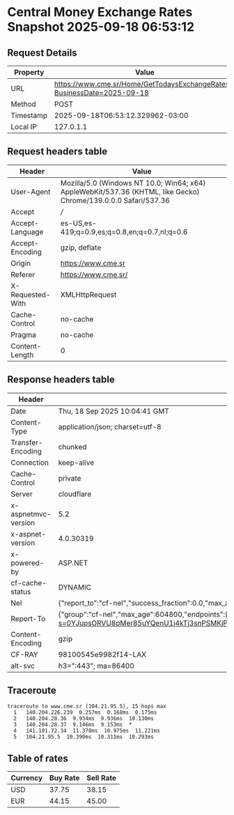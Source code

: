 # Central Money Exchange Rates Snapshot 2025-09-18 06:53:12
## Request Details

| Property | Value |
|----------|-------|
| URL | https://www.cme.sr/Home/GetTodaysExchangeRates/?BusinessDate=2025-09-18 |
| Method | POST |
| Timestamp | 2025-09-18T06:53:12.329962-03:00 |
| Local IP | 127.0.1.1 |
    
## Request headers table

| Header | Value |
|--------|-------|
| User-Agent | Mozilla/5.0 (Windows NT 10.0; Win64; x64) AppleWebKit/537.36 (KHTML, like Gecko) Chrome/139.0.0.0 Safari/537.36 |
| Accept | */* |
| Accept-Language | es-US,es-419;q=0.9,es;q=0.8,en;q=0.7,nl;q=0.6 |
| Accept-Encoding | gzip, deflate |
| Origin | https://www.cme.sr |
| Referer | https://www.cme.sr/ |
| X-Requested-With | XMLHttpRequest |
| Cache-Control | no-cache |
| Pragma | no-cache |
| Content-Length | 0 |

    
## Response headers table
| Header | Value |
|--------|-------|
| Date | Thu, 18 Sep 2025 10:04:41 GMT |
| Content-Type | application/json; charset=utf-8 |
| Transfer-Encoding | chunked |
| Connection | keep-alive |
| Cache-Control | private |
| Server | cloudflare |
| x-aspnetmvc-version | 5.2 |
| x-aspnet-version | 4.0.30319 |
| x-powered-by | ASP.NET |
| cf-cache-status | DYNAMIC |
| Nel | {"report_to":"cf-nel","success_fraction":0.0,"max_age":604800} |
| Report-To | {"group":"cf-nel","max_age":604800,"endpoints":[{"url":"https://a.nel.cloudflare.com/report/v4?s=0YJupsORVU8pMer85uYQenU1j4kTj3snPSMKjPakDkvvxIv7jGA3rJPF9lO5c6F5zx07wKeJhJh1Unibv99vFKSVt%2BDvcyz1dYQ%3D"}]} |
| Content-Encoding | gzip |
| CF-RAY | 98100545e9982f14-LAX |
| alt-svc | h3=":443"; ma=86400 |

## Traceroute 

```
traceroute to www.cme.sr (104.21.95.5), 15 hops max
  1   140.204.226.239  0.257ms  0.168ms  0.175ms 
  2   140.204.28.36  9.934ms  9.936ms  10.130ms 
  3   140.204.28.37  9.146ms  9.153ms  * 
  4   141.101.72.34  11.378ms  10.975ms  11.221ms 
  5   104.21.95.5  10.390ms  10.311ms  10.293ms 

```


## Table of rates

| Currency | Buy Rate | Sell Rate |
|----------|----------|-----------|
| USD | 37.75 | 38.15 |
| EUR | 44.15 | 45.00 |
